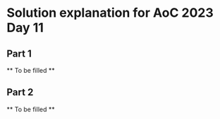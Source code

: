 # Solution explanation for AoC 2023 Day 11

## Part 1

** To be filled **

## Part 2

** To be filled **